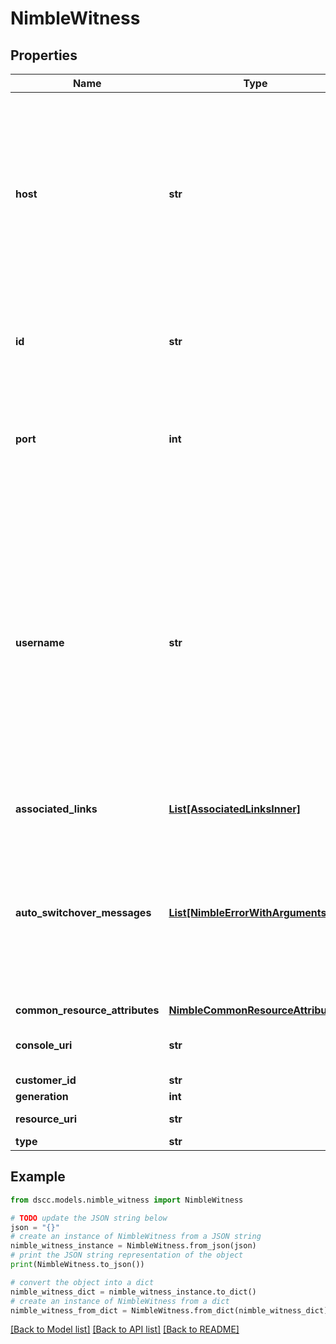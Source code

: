 # NimbleWitness


## Properties

Name | Type | Description | Notes
------------ | ------------- | ------------- | -------------
**host** | **str** | Hostname or ip addresses of witness. Comma separated strings of up to 63 characters of hostname and/or ip addresses. Total length cannot exceed 255 characters. &#x60;Filter, Sort&#x60; | [optional] 
**id** | **str** | Identifier for the witness configuration. A 42 digit hexadecimal number. &#x60;Filter&#x60; | [optional] 
**port** | **int** | Port of witness. Positive integer value up to 65535 representing TCP/IP port. &#x60;Filter, Sort&#x60; | [optional] 
**username** | **str** | Username of witness. This has to be a non-root that can login to the witness host. String of up to 32 characters, beginning with a letter or number or period (.) or an underscore (_). It can include underscore (_), dash (-), period (.) and end with dollar ($) sign. &#x60;Filter, Sort&#x60; | [optional] 
**associated_links** | [**List[AssociatedLinksInner]**](AssociatedLinksInner.md) | Associated Links Details | [optional] 
**auto_switchover_messages** | [**List[NimbleErrorWithArguments]**](NimbleErrorWithArguments.md) | List of validation messages for automatic switchover of Group Management. This will be empty when there are no conflicts found. List of error codes with details. | [optional] 
**common_resource_attributes** | [**NimbleCommonResourceAttributes**](NimbleCommonResourceAttributes.md) |  | [optional] 
**console_uri** | **str** | consoleUri for detailed storage object | [optional] 
**customer_id** | **str** | customerId | [optional] 
**generation** | **int** | generation | [optional] 
**resource_uri** | **str** | Link to the object URI | [optional] 
**type** | **str** | type | [optional] 

## Example

```python
from dscc.models.nimble_witness import NimbleWitness

# TODO update the JSON string below
json = "{}"
# create an instance of NimbleWitness from a JSON string
nimble_witness_instance = NimbleWitness.from_json(json)
# print the JSON string representation of the object
print(NimbleWitness.to_json())

# convert the object into a dict
nimble_witness_dict = nimble_witness_instance.to_dict()
# create an instance of NimbleWitness from a dict
nimble_witness_from_dict = NimbleWitness.from_dict(nimble_witness_dict)
```
[[Back to Model list]](../README.md#documentation-for-models) [[Back to API list]](../README.md#documentation-for-api-endpoints) [[Back to README]](../README.md)


